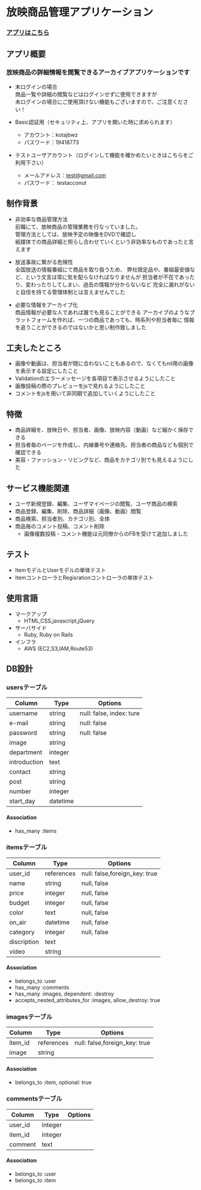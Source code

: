 
# 放映商品管理アプリケーション
### [アプリはこちら](http://dinostv.com)

## アプリ概要
### 放映商品の詳細情報を閲覧できるアーカイブアプリケーションです

- 未ログインの場合<br>
商品一覧や詳細の閲覧などはログインせずに使用できますが<br>
未ログインの場合にご使用頂けない機能もございますので、ご注意ください！

- Basic認証用（セキュリティ上、アプリを開いた時に求められます）
  - アカウント：kotajbwz
  - パスワード：19418773

- テストユーザアカウント（ログインして機能を確かめたいときはこちらをご利用下さい）
  - メールアドレス：test@gmail.com
  - パスワード： testacconut


## 制作背景

- 非効率な商品管理方法<br>
前職にて、放映商品の管理業務を行なっていました。<br>
管理方法としては、放映予定の映像をDVDで確認し<br>
紙媒体での商品詳細と照らし合わせていくという非効率なものであったと言えます

- 放送事故に繋がる危険性<br>
全国放送の情報番組にて商品を取り扱うため、
弊社限定品や、番組最安値など、という文言は常に気を配らなければなりませんが
担当者が不在であったり、変わったりしてしまい、過去の情報が分からないなど
完全に漏れがないと自信を持てる管理体制とは言えませんでした

- 必要な情報をアーカイブ化<br>
商品情報が必要な人であれば誰でも見ることができる
アーカイブのようなプラットフォームを作れば、一つの商品であっても、時系列や担当者毎に
情報を追うことができるのではないかと思い制作致しました


## 工夫したところ
- 画像や動画は、担当者が間に合わないこともあるので、なくてもnil用の画像を表示する設定にしたこと
- Validationのエラーメッセージを各項目で表示させるようにしたこと
- 画像投稿の際のプレビューをjsで見れるようにしたこと
- コメントをjsを用いて非同期で追加していくようにしたこと


## 特徴
- 商品詳細を、放映日や、担当者、画像、放映内容（動画）など細かく保存できる
- 担当者毎のページを作成し、内線番号や連絡先、担当者の商品なども個別で確認できる
- 美容・ファッション・リビングなど、商品をカテゴリ別でも見えるようにした

## サービス機能関連
- ユーザ新規登録、編集、ユーザマイページの閲覧、ユーザ商品の検索
- 商品登録、編集、削除、商品詳細（画像、動画）閲覧
- 商品検索、担当者別、カテゴリ別、全体
- 商品毎のコメント投稿、コメント削除<br/>
  - 画像複数投稿・コメント機能は元同僚からのFBを受けて追加しました

## テスト
- ItemモデルとUserモデルの単体テスト
- ItemコントローラとRegisrationコントローラの単体テスト

## 使用言語
- マークアップ
  - HTML,CSS,javascript,jQuery
- サーバサイド
  - Ruby, Ruby on Rails
- インフラ
  - AWS (EC2,S3,IAM,Route53)


## DB設計

### usersテーブル
|Column|Type|Options|
|------|----|-------|
|username|string|null: false, index: ture|
|e-mail|string|null: false|
|password|string|null: false|
|image|string|
|department|integer|
|introduction|text|
|contact|string|
|post|string|
|number|integer|
|start_day|datetime|

#### Association
- has_many :items


### itemsテーブル
|Column|Type|Options|
|------|----|-------|
|user_id|references|null: false,foreign_key: true|
|name|string|null, false|
|price|integer|null, false|
|budget|integer|null, false|
|color|text|null, false|
|on_air|datetime|null, false|
|category|integer|null, false|
|discription|text|
|video|string|

#### Association
- belongs_to :user
- has_many :comments
- has_many :images, dependent: :destroy
- accepts_nested_attributes_for :images, allow_destroy: true


### imagesテーブル

|Column|Type|Options|
|------|----|-------|
|item_id|references|null: false,foreign_key: true|
|image|string|

#### Association
- belongs_to :item, optional: true


### commentsテーブル

|Column|Type|Options|
|------|----|-------|
|user_id|integer|
|item_id|integer|
|comment|text|

#### Association
-  belongs_to :user 
-  belongs_to :item 










